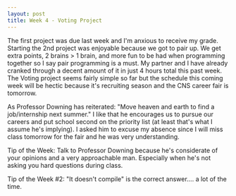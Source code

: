 ```yaml
---
layout: post
title: Week 4 - Voting Project
---
```


The first project was due last week and I'm anxious to receive my grade. Starting the 2nd project was enjoyable because we got to pair up. We get extra points, 2 brains > 1 brain, and more fun to be had when programming together so I say pair programming is a must. My partner and I have already cranked through a decent amount of it in just 4 hours total this past week. The Voting project seems fairly simple so far but the schedule this coming week will be hectic because it's recruiting season and the CNS career fair is tomorrow. 

As Professor Downing has reiterated: "Move heaven and earth to find a job/internship next summer." I like that he encourages us to pursue our careers and put school second on the priority list (at least that's what I assume he's implying). I asked him to excuse my absence since I will miss class tomorrow for the fair and he was very understanding. 

Tip of the Week: Talk to Professor Downing because he's considerate of your opinions and a very approachable man. Especially when he's not asking you hard questions during class.

Tip of the Week #2: "It doesn't compile" is the correct answer.... a lot of the time.
